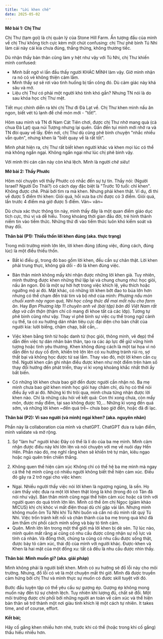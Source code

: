 ```yaml
---
title: "Lời khen chê"
date: 2025-05-02
---
```


__Mở bài 1: Chị Thư__

Chị Thư (tạm gọi) là chị quản lý của Stone Hill Farm. Ấn tượng đầu của mình về chị Thư không tích cực kèm một chút confusing: chị Thư phê bình Tú Nhi làm cái này cái kia chưa đúng, thẳng thừng, không thương tiếc. 

Dù nhận thấy bản thân cũng làm y hệt như vậy với Tú Nhi, chị Thư khiến mình confused:
- Mình bất ngờ vì lần đầu thấy người KHÁC MÌNH làm vậy. Giờ mình nhận ra nó có vẻ không thiện cảm lắm.
- Mình thấy sợ sẽ rơi vào tình huống bị tấn công đó. Dù cảm giác này khá sâu và mờ.
- Liệu chị Thư có phải một người khó tính khó gần? Nhưng TN nói là do sau khóa học chị Thư mệt.

Tiết mục chính diễn ra khi chị Thư đi Đà Lạt về. Chị Thư khen mình nấu ăn ngon, biết vét tủ lạnh để chế món mới - "tốt!". 

Hôm sau mình và TN đi Nam Cát Tiên chơi, được chị Thư nhờ mang quà (cà chua Đà Lạt) qua núi Tượng nhưng lại quên. Gần đến tụi mình mới nhớ ra và TN đòi quay về lấy. Đến nơi, chị Thư dù cũng phê bình chuyện "nhắc nhiều vẫn quên", nhưng khen là "biết quay về là rất tốt".

Mình phát hiện ra, chị Thư rất biết khen người khác và khen mọi lúc có thể mà không ngần ngại. Không ngần ngại như lúc chị phê bình vậy.

Với mình thì cán cân này còn khá lệch. Mình là người _chê siêu_! 

__Mở bài 2: Thầy Phước__

Hôm nói chuyện với thầy Phước có nhắc đến sự tự tin. Thầy nói: (Người Israel? Người Do Thái?) có cách dạy đặc biệt là "Trước 10 tuổi: chỉ khen". Không được chê. Phải bới tìm ra mà khen. Nhưng phải khen thật. Ví dụ, đi thi về được 5 điểm thì khen: Giỏi quá, hồi xưa ba chỉ được có 3 điểm. Giỏi quá, lần trước 4 điểm mà giờ được 5 điểm. Vân~ vân~

Dù chưa xác thực thông tin này, mình thấy đây là một quan điểm giáo dục tích cực, thú vị và dễ hiểu. Trong khoảng thời gian đầu đời, trẻ hình thành niềm tin vào tiềm thức. Những thứ đi vào tiềm thức luôn khó kiểm soát và thay đổi.

__Thân bài (P1): Thiếu thốn lời khen đúng (aka. thực trạng)__

Trong môi trường mình lớn lên, lời khen đúng (đúng việc, đúng cách, đúng lúc) là một điều thiếu thốn. 

- Bất kì điều gì, trong đó bao gồm lời khen, đều cần sự chân thật. Lời khen phải trung thực, không giả dối - đó là khen đúng việc.

- Bản thân mình không mấy khi nhận được những lời khen giả. Tuy nhiên, mình thường được khen những thứ lặp lại và chung chung như: học giỏi, nấu ăn ngon. Đó là một sự hời hợt trong việc khích lệ, yêu thích hoặc ngưỡng mộ ai đó. Mặt khác, có những lời khen bớt đao to búa lớn hơn nhưng có thể chạm đến trái tim và bộ nhớ của mình: _Phương nấu món chuối xanh này ngon quá, Nhi học công thức để mai mốt nấu cho farm ăn_. Hay _Bạn Phương lớp 11 chuyên anh vẽ (bài tập) bản đồ Việt Nam rất đẹp và cẩn thận_ (thậm chí cô mang đi khoe tất cả các lớp). Tương tự phê bình cũng như vậy. Thay vì phê bình sự việc cụ thể trong ngữ cảnh cụ thể, ta có xu hướng dán nhãn tiêu cực đại diện cho bản chất của người kia: lười biếng, chậm chạp, bất cẩn,..
  
- Việc khen bằng tính từ hoặc danh từ (học giỏi, thông minh, vẽ đẹp) thể dẫn đến việc tự dán nhãn bản thân, tạo ra các áp lực để giữ vững hình tượng hoặc tình yêu thương. Khen không đúng cách là một tai họa vì nó dẫn đến tư duy cố định, khiến trẻ lớn lên có xu hướng tránh rủi ro, sợ thất bại và không học được từ sai lầm. Thay vào đó, một lời khen cần cụ thể. Người khen cần ghi nhận điều được khen như một điểm trên hàm số thay đổi hướng đến phát triển, thay vì kì vọng khoảng khắc nhất thời ấy bất biến.
   
- Có những lời khen chưa bao giờ đến được người cần nhận nó. Ba mẹ mình chưa bao giờ khen mình học giỏi hay chăm chỉ, dù họ có thể nói điều ấy với ai đó. Những kì thi trôi qua, mình chưa từng nhận được lời khen nào. Chỉ là những câu hỏi về kết quả: Con thi xong chưa, còn mấy môn, được mấy điểm, tại sao không được 10,... Những kì vọng đến quá sớm, và những lời khen ~đến quá trễ~ chưa bao giờ đến, hoặc đã đi lạc.

__Thân bài (P2): Vì sao người (và mình) ngại khen? (aka. nguyên nhân)__

Phần này là collaboration của mình và chatGPT. ChatGPT đưa ra luận điểm, mình validate và mở rộng.

1. Sợ "làm hư" người khác
Đây có thể là lí do của ba mẹ mình. Mình cảm nhận được điều này khi lớn lên và nói chuyện với mẹ về nuôi dạy Hến Hến. Phần nào đó, mẹ nghĩ rằng khen sẽ khiến trẻ tự mãn, kiêu ngạo hoặc ngủ quên trên chiến thắng. 

3. Không quen thể hiện cảm xúc
Không chỉ có thế hệ ba mẹ mình mà ngay cả thế hệ mình cũng có nhiều người không biết thể hiện cảm xúc. Điều đó gây ra 2 trở ngại cho việc khen:

- Ngại. Nhiều người thấy việc nói lời khen là ngượng ngùng, là sến. Họ cảm thấy việc đưa ra một lời khen thật lòng là khó (trong đó có Tân đã nói như vậy). Bản thân mình cũng ngại thể hiện cảm xúc hoặc cá tính với người quen do quá trình lớn lên. Mình có thể ôm chị Ngọc (giám khảo MICUS) khi chị khóc vì mất điện thoại dù chỉ gặp vài lần. Nhưng mình không muốn ôm Tú Nhi khi Tú Nhi buồn và cần nó dù mình rất quý Tú Nhi. Việc trốn tránh kết nối và chân thành của ba mẹ trong quá khứ đã âm thầm chi phối cách mình sống và bày tỏ tình cảm.
- Quên. Mình lớn lên trong một thế giới mà lời khen bị dè sẻn. Từ lúc nào, mình quên mất rằng ai cũng có nhu cầu được công nhận sự nỗ lực và tính cá nhân. Và đồng thời, chúng ta cũng có nhu cầu được sống thật, được bày tỏ cảm xúc, thái độ của mình với người khác. Được-khen và Khen là hai mặt của một đồng xu: tất cả đều là nhu cầu được nhìn thấy.

__Thân bài: Mình muốn gì? (aka. giải pháp)__

Mình không phải là người biết khen. Mình có xu hướng sẽ đổ lỗi này cho môi trường. Nhưng, đổ lỗi có vẻ là một chuyện mất thì giờ. Mình đã được truyền cảm hứng bởi chị Thư và mình thực sự muốn có đươc skill tuyệt vời đó.

Bước đầu luyện tập có thể yêu cầu sự gượng ép. Gượng ép không mong muốn này đến từ sự chênh lệch. Tuy nhiên khi lượng đủ, chất sẽ đổi. Một môi trường được chi phối bởi những người an toàn về cảm xúc và thể hiện bản thân sẽ trở thành một nơi giàu tính khích lệ một cách tự nhiên. It takes time, and of course, effort.

__Kết bài;__

Hãy cố gắng khen nhiều hơn nhé,
       trước khi có thể (hoặc trong khi cố gắng) thấu hiểu nhiều hơn.
